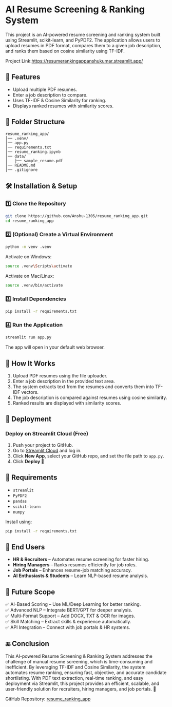 
# AI Resume Screening & Ranking System

This project is an AI-powered resume screening and ranking system built using Streamlit, scikit-learn, and PyPDF2. The application allows users to upload resumes in PDF format, compares them to a given job description, and ranks them based on cosine similarity using TF-IDF.

Project Link:https://resumerankingappanshukumar.streamlit.app/

## 🚀 Features

- Upload multiple PDF resumes.
- Enter a job description to compare.
- Uses TF-IDF & Cosine Similarity for ranking.
- Displays ranked resumes with similarity scores.

## 📂 Folder Structure

```
resume_ranking_app/
│── .venv/
│── app.py
│── requirements.txt
│── resume_ranking.ipynb
│── data/
│   ├── sample_resume.pdf
│── README.md
│── .gitignore
```

## 🛠️ Installation & Setup

### 1️⃣ Clone the Repository

```sh
git clone https://github.com/Anshu-1305/resume_ranking_app.git
cd resume_ranking_app
```

### 2️⃣ (Optional) Create a Virtual Environment

```sh
python -m venv .venv
```

Activate on Windows:
```sh
source .venv\Scripts\activate
```

Activate on Mac/Linux:
```sh
source .venv/bin/activate
```

### 3️⃣ Install Dependencies

```sh
pip install -r requirements.txt
```

### 4️⃣ Run the Application

```sh
streamlit run app.py
```

The app will open in your default web browser.

## 📌 How It Works

1. Upload PDF resumes using the file uploader.
2. Enter a job description in the provided text area.
3. The system extracts text from the resumes and converts them into TF-IDF vectors.
4. The job description is compared against resumes using cosine similarity.
5. Ranked results are displayed with similarity scores.

## 📡 Deployment

### Deploy on Streamlit Cloud (Free)

1. Push your project to GitHub.
2. Go to [Streamlit Cloud](https://share.streamlit.io/) and log in.
3. Click **New App**, select your GitHub repo, and set the file path to `app.py`.
4. Click **Deploy 🚀**

## 🔧 Requirements

- `streamlit`
- `PyPDF2`
- `pandas`
- `scikit-learn`
- `numpy`

Install using:

```sh
pip install -r requirements.txt
```

## 🎯 End Users

- **HR & Recruiters** – Automates resume screening for faster hiring.
- **Hiring Managers** – Ranks resumes efficiently for job roles.
- **Job Portals** – Enhances resume-job matching accuracy.
- **AI Enthusiasts & Students** – Learn NLP-based resume analysis.

## 🔮 Future Scope

✅ AI-Based Scoring – Use ML/Deep Learning for better ranking.  
✅ Advanced NLP – Integrate BERT/GPT for deeper analysis.  
✅ Multi-Format Support – Add DOCX, TXT & OCR for images.  
✅ Skill Matching – Extract skills & experience automatically.  
✅ API Integration – Connect with job portals & HR systems.  

## 🔚 Conclusion

This AI-powered Resume Screening & Ranking System addresses the challenge of manual resume screening, which is time-consuming and inefficient. By leveraging TF-IDF and Cosine Similarity, the system automates resume ranking, ensuring fast, objective, and accurate candidate shortlisting. With PDF text extraction, real-time ranking, and easy deployment via Streamlit, this project provides an efficient, scalable, and user-friendly solution for recruiters, hiring managers, and job portals. 🚀

GitHub Repository: [resume_ranking_app](https://github.com/joguyugandar/resume_ranking_app.git)

